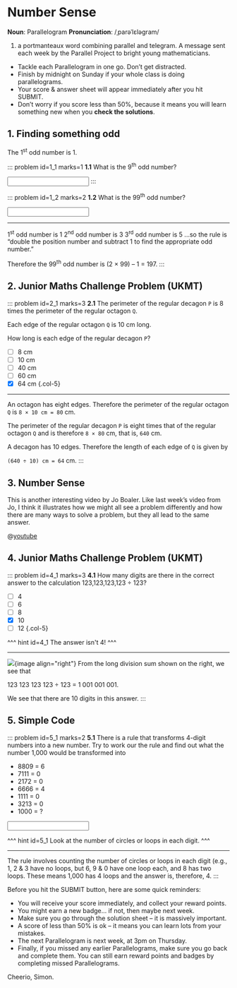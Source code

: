 # Number Sense

<div class="dictionary">

__Noun__: Parallelogram
__Pronunciation__: /ˌparəˈlɛləɡram/

1. a portmanteaux word combining parallel and telegram. A message sent each
week by the Parallel Project to bright young mathematicians.

</div>

*	Tackle each Parallelogram in one go. Don’t get distracted.
*	Finish by midnight on Sunday if your whole class is doing parallelograms.
*	Your score & answer sheet will appear immediately after you hit SUBMIT.
*	Don’t worry if you score less than 50%, because it means you will learn something new when you __check the solutions__.


## 1. Finding something odd

The 1<sup>st</sup> odd number is 1.

::: problem id=1_1 marks=1
__1.1__ What is the 9<sup>th</sup> odd number?

<input solution="17"/>
:::

::: problem id=1_2 marks=2
__1.2__ What is the 99<sup>th</sup> odd number?

<input solution="197"/>

---

1<sup>st</sup> odd number is 1
2<sup>nd</sup> odd number is 3
3<sup>rd</sup> odd number is 5
...so the rule is “double the position number and subtract 1 to find the appropriate odd number.”

Therefore the 99<sup>th</sup> odd number is (2 × 99) – 1 = 197.
:::


## 2. Junior Maths Challenge Problem (UKMT)
<!--- 2018 (4) --->

::: problem id=2_1 marks=3
__2.1__ The perimeter of the regular decagon `P` is 8 times the perimeter of the regular octagon `Q`.  

Each edge of the regular octagon `Q` is 10 cm long.  

How long is each edge of the regular decagon `P`?

* [ ] 8 cm
* [ ] 10 cm
* [ ] 40 cm
* [ ] 60 cm
* [x] 64 cm
{.col-5}

---

An octagon has eight edges. Therefore the perimeter of the regular octagon `Q` is `8 × 10 cm = 80` cm.  

The perimeter of the regular decagon `P` is eight times that of the regular octagon `Q` and is therefore `8 × 80` cm, that is, `640` cm.  

A decagon has 10 edges. Therefore the length of each edge of `Q` is given by  

`(640 ÷ 10) cm = 64` cm.
:::


## 3. Number Sense

This is another interesting video by Jo Boaler. Like last week’s video from Jo, I think it illustrates how we might all see a problem differently and how there are many ways to solve a problem, but they all lead to the same answer.

@[youtube](wxE2Kur4AHc?rel=0)


## 4. Junior Maths Challenge Problem (UKMT)
<!--- 2018 (11) --->

::: problem id=4_1 marks=3
__4.1__ How many digits are there in the correct answer to the calculation 123,123,123,123 ÷ 123?

* [ ] 4
* [ ] 6
* [ ] 8
* [x] 10
* [ ] 12
{.col-5}

^^^ hint id=4_1
The answer isn't 4!
^^^

---

![](/resources/7-32-number-sense/4-division-answer.png){image align="right"}
From the long division sum shown on the right, we see that  

123 123 123 123 ÷ 123 = 1 001 001 001.  

We see that there are 10 digits in this answer.
:::


## 5. Simple Code

::: problem id=5_1 marks=2
__5.1__ There is a rule that transforms 4-digit numbers into a new number. Try to work our the rule and find out what the number 1,000 would be transformed into

* 8809 = 6
* 7111 = 0
* 2172 = 0
* 6666 = 4
* 1111 = 0
* 3213 = 0
* 1000 = ?

<input solution="4"/>

^^^ hint id=5_1
Look at the number of circles or loops in each digit.
^^^

---

The rule involves counting the number of circles or loops in each digit (e.g., 1, 2 & 3 have no loops, but 6, 9 & 0 have one loop each, and 8 has two loops. These means 1,000 has 4 loops and the answer is, therefore, 4.
:::


Before you hit the SUBMIT button, here are some quick reminders:

*	You will receive your score immediately, and collect your reward points.
*	You might earn a new badge... if not, then maybe next week.
*	Make sure you go through the solution sheet – it is massively important.
*	A score of less than 50% is ok – it means you can learn lots from your mistakes.
*	The next Parallelogram is next week, at 3pm on Thursday.
*	Finally, if you missed any earlier Parallelograms, make sure you go back and complete them. You can still earn reward points and badges by completing missed Parallelograms.

Cheerio,
Simon.
